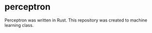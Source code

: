 # perceptron
Perceptron was written in Rust. This repository was created to machine learning class.
